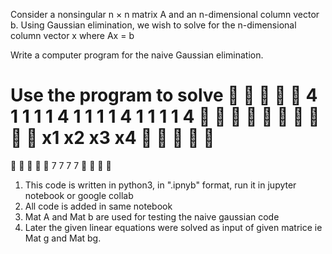 Consider a nonsingular n × n matrix A and an n-dimensional column vector b.
Using Gaussian elimination, we wish to solve for the n-dimensional column vector x
where Ax = b

Write a computer program for the naive Gaussian elimination.


Use the program to solve





4 1 1 1
1 4 1 1
1 1 4 1
1 1 1 4










x1
x2
x3
x4





=





7
7
7
7








1. This code is written in python3, in ".ipnyb" format, run it in jupyter notebook or google collab 
2. All code is added in same notebook
3. Mat A and Mat b are used for testing the naive gaussian code 
4. Later the given linear equations were solved as input of given matrice ie Mat g and Mat bg.
